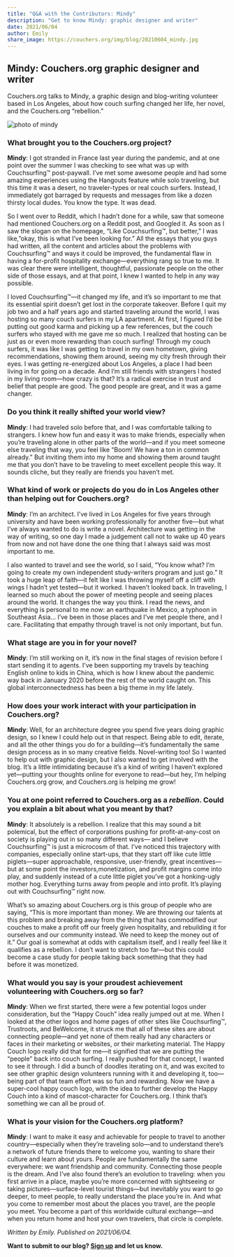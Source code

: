```yaml
---
title: "Q&A with the Contributors: Mindy"
description: "Get to know Mindy: graphic designer and writer"
date: 2021/06/04
author: Emily
share_image: https://couchers.org/img/blog/20210604_mindy.jpg
---
```


## Mindy: Couchers.org graphic designer and writer

Couchers.org talks to Mindy, a graphic design and blog-writing volunteer based in Los Angeles, about how couch surfing changed her life, her novel, and the Couchers.org “rebellion.”

![photo of mindy](/img/blog/20210604_mindy.jpg)

### What brought you to the Couchers.org project?

**Mindy**: I got stranded in France last year during the pandemic, and at one point over the summer I was checking to see what was up with Couchsurfing™ post-paywall. I’ve met some awesome people and had some amazing experiences using the Hangouts feature while solo traveling, but this time it was a desert, no traveler-types or real couch surfers. Instead, I immediately got barraged by requests and messages from like a dozen thirsty local dudes. You know the type. It was dead.

So I went over to Reddit, which I hadn’t done for a while, saw that someone had mentioned Couchers.org on a Reddit post, and Googled it. As soon as I saw the slogan on the homepage, “Like Couchsurfing™, but better,” I was like,”okay, this is what I’ve been looking for.” All the essays that you guys had written, all the content and articles about the problems with Couchsurfing™ and ways it could be improved, the fundamental flaw in having a for-profit hospitality exchange—everything rang so true to me. It was clear there were intelligent, thoughtful, passionate people on the other side of those essays, and at that point, I knew I wanted to help in any way possible.

I loved Couchsurfing™—it changed my life, and it’s so important to me that its essential spirit doesn’t get lost in the corporate takeover. Before I quit my job two and a half years ago and started traveling around the world, I was hosting so many couch surfers in my LA apartment. At first, I figured I’d be putting out good karma and picking up a few references, but the couch surfers who stayed with me gave me so much. I realized that hosting can be just as or even more rewarding than couch surfing! Through my couch surfers, it was like I was getting to travel in my own hometown, giving recommendations, showing them around, seeing my city fresh through their eyes. I was getting re-energized about Los Angeles, a place I had been living in for going on a decade. And I’m still friends with strangers I hosted in my living room—how crazy is that? It’s a radical exercise in trust and belief that people are good. The good people are great, and it was a game changer.

### Do you think it really shifted your world view?

**Mindy**: I had traveled solo before that, and I was comfortable talking to strangers. I knew how fun and easy it was to make friends, especially when you’re traveling alone in other parts of the world—and if you meet someone else traveling that way, you feel like “Boom! We have a ton in common already.” But inviting them into my home and showing them around taught me that you don’t have to be traveling to meet excellent people this way. It sounds cliche, but they really are friends you haven’t met.

### What kind of work or projects do you do in Los Angeles other than helping out for Couchers.org?
**Mindy**: I’m an architect. I’ve lived in Los Angeles for five years through university and have been working professionally for another five—but what I’ve always wanted to do is write a novel. Architecture was getting in the way of writing, so one day I made a judgement call not to wake up 40 years from now and not have done the one thing that I always said was most important to me.

I also wanted to travel and see the world, so I said, “You know what? I’m going to create my own independent study-writers program and just go.” It took a huge leap of faith—it felt like I was throwing myself off a cliff with wings I hadn’t yet tested—but it worked. I haven’t looked back. In traveling, I learned so much about the power of meeting people and seeing places around the world. It changes the way you think. I read the news, and everything is personal to me now: an earthquake in Mexico, a typhoon in Southeast Asia… I’ve been in those places and I’ve met people there, and I care. Facilitating that empathy through travel is not only important, but fun.

### What stage are you in for your novel?
**Mindy**: I’m still working on it, it’s now in the final stages of revision before I start sending it to agents. I’ve been supporting my travels by teaching English online to kids in China, which is how I knew about the pandemic way back in January 2020 before the rest of the world caught on. This global interconnectedness has been a big theme in my life lately.

### How does your work interact with your participation in Couchers.org?
**Mindy**: Well, for an architecture degree you spend five years doing graphic design, so I knew I could help out in that respect. Being able to edit, iterate, and all the other things you do for a building—it’s fundamentally the same design process as in so many creative fields. Novel-writing too! So I wanted to help out with graphic design, but I also wanted to get involved with the blog. It’s a little intimidating because it’s a kind of writing I haven’t explored yet—putting your thoughts online for everyone to read—but hey, I’m helping Couchers.org grow, and Couchers.org is helping me grow!

### You at one point referred to Couchers.org as a *rebellion*. Could you explain a bit about what you meant by that?
**Mindy**: It absolutely is a rebellion. I realize that this may sound a bit polemical, but the effect of corporations pushing for profit-at-any-cost on society is playing out in so many different ways— and I believe Couchsurfing™ is just a microcosm of that. I’ve noticed this trajectory with companies, especially online start-ups, that they start off like cute little piglets—super approachable, responsive, user-friendly, great incentives—but at some point the investors,monetization, and profit margins come into play, and suddenly instead of a cute little piglet you’ve got a honking-ugly mother hog. Everything turns away from people and into profit. It’s playing out with Couchsurfing™ right now.

What’s so amazing about Couchers.org is this group of people who are saying, “This is more important than money. We are throwing our talents at this problem and breaking away from the thing that has commodified our couches to make a profit off our freely given hospitality, and rebuilding it for ourselves and our community instead. We need to keep the money out of it.” Our goal is somewhat at odds with capitalism itself, and I really feel like it qualifies as a rebellion. I don’t want to stretch too far—but this could become a case study for people taking back something that they had before it was monetized.

### What would you say is your proudest achievement volunteering with Couchers.org so far?
**Mindy**: When we first started, there were a few potential logos under consideration, but the “Happy Couch” idea really jumped out at me. When I looked at the other logos and home pages of other sites like Couchsurfing™, Trustroots, and BeWelcome, it struck me that all of these sites are about connecting people—and yet none of them really had any characters or faces in their marketing or websites, or their marketing material. The Happy Couch logo really did that for me—it signified that we are putting the “people” back into couch surfing. I really pushed for that concept, I wanted to see it through. I did a bunch of doodles iterating on it, and was excited to see other graphic design volunteers running with it and developing it, too—being part of that team effort was so fun and rewarding. Now we have a super-cool happy couch logo, with the idea to further develop the Happy Couch into a kind of mascot-character for Couchers.org. I think that’s something we can all be proud of.

### What is your vision for the Couchers.org platform?
**Mindy**: I want to make it easy and achievable for people to travel to another country—especially when they’re traveling solo—and to understand there’s a network of future friends there to welcome you, wanting to share their culture and learn about yours. People are fundamentally the same everywhere: we want friendship and community. Connecting those people is the dream. And I’ve also found there’s an evolution to traveling: when you first arrive in a place, maybe you’re more concerned with sightseeing or taking pictures—surface-level tourist things—but inevitably you want to go deeper, to meet people, to really understand the place you’re in. And what you come to remember most about the places you travel, are the people you meet. You become a part of this worldwide cultural exchange—and when you return home and host your own travelers, that circle is complete.

*Written by Emily. Published on 2021/06/04.*

**Want to submit to our blog? [Sign up](/volunteer) and let us know.**
